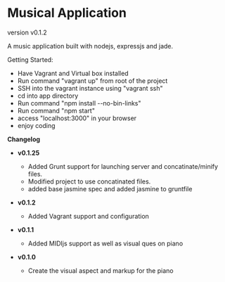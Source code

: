 Musical Application
==================

version v0.1.2

A music application built with nodejs, expressjs and jade.

Getting Started:

- Have Vagrant and Virtual box installed
- Run command "vagrant up" from root of the project
- SSH into the vagrant instance using "vagrant ssh"
- cd into app directory 
- Run command "npm install --no-bin-links"
- Run command "npm start"
- access "localhost:3000" in your browser
- enjoy coding

**Changelog**

- **v0.1.25**
  - Added Grunt support for launching server and concatinate/minify files.
  - Modified project to use concatinated files.
  - added base jasmine spec and added jasmine to gruntfile

- **v0.1.2**
  - Added Vagrant support and configuration

- **v0.1.1**
  - Added MIDIjs support as well as visual ques on piano

- **v0.1.0**
  - Create the visual aspect and markup for the piano
  

